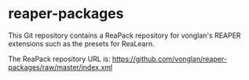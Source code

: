 # reaper-packages

This Git repository contains a ReaPack repository for vonglan's REAPER extensions such as the presets for ReaLearn.

The ReaPack repository URL is: https://github.com/vonglan/reaper-packages/raw/master/index.xml
